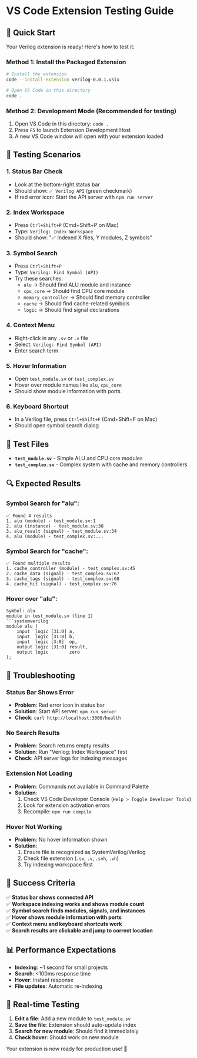 # VS Code Extension Testing Guide

## 🚀 Quick Start

Your Verilog extension is ready! Here's how to test it:

### Method 1: Install the Packaged Extension

```bash
# Install the extension
code --install-extension verilog-0.0.1.vsix

# Open VS Code in this directory
code .
```

### Method 2: Development Mode (Recommended for testing)

1. Open VS Code in this directory: `code .`
2. Press `F5` to launch Extension Development Host
3. A new VS Code window will open with your extension loaded

## 🧪 Testing Scenarios

### 1. **Status Bar Check**

- Look at the bottom-right status bar
- Should show: `✅ Verilog API` (green checkmark)
- If red error icon: Start the API server with `npm run server`

### 2. **Index Workspace**

- Press `Ctrl+Shift+P` (Cmd+Shift+P on Mac)
- Type: `Verilog: Index Workspace`
- Should show: "✅ Indexed X files, Y modules, Z symbols"

### 3. **Symbol Search**

- Press `Ctrl+Shift+P`
- Type: `Verilog: Find Symbol (API)`
- Try these searches:
  - `alu` → Should find ALU module and instance
  - `cpu_core` → Should find CPU core module
  - `memory_controller` → Should find memory controller
  - `cache` → Should find cache-related symbols
  - `logic` → Should find signal declarations

### 4. **Context Menu**

- Right-click in any `.sv` or `.v` file
- Select: `Verilog: Find Symbol (API)`
- Enter search term

### 5. **Hover Information**

- Open `test_module.sv` or `test_complex.sv`
- Hover over module names like `alu`, `cpu_core`
- Should show module information with ports

### 6. **Keyboard Shortcut**

- In a Verilog file, press `Ctrl+Shift+F` (Cmd+Shift+F on Mac)
- Should open symbol search dialog

## 📁 Test Files

- **`test_module.sv`** - Simple ALU and CPU core modules
- **`test_complex.sv`** - Complex system with cache and memory controllers

## 🔍 Expected Results

### Symbol Search for "alu":

```
✅ Found 4 results
1. alu (module) - test_module.sv:1
2. alu (instance) - test_module.sv:38
3. alu_result (signal) - test_module.sv:34
4. alu (module) - test_complex.sv:...
```

### Symbol Search for "cache":

```
✅ Found multiple results
1. cache_controller (module) - test_complex.sv:45
2. cache_data (signal) - test_complex.sv:67
3. cache_tags (signal) - test_complex.sv:68
4. cache_hit (signal) - test_complex.sv:76
```

### Hover over "alu":

````
Symbol: alu
module in test_module.sv (line 1)
```systemverilog
module alu (
    input  logic [31:0] a,
    input  logic [31:0] b,
    input  logic [3:0]  op,
    output logic [31:0] result,
    output logic        zero
);
````

## 🐛 Troubleshooting

### Status Bar Shows Error

- **Problem**: Red error icon in status bar
- **Solution**: Start API server: `npm run server`
- **Check**: `curl http://localhost:3000/health`

### No Search Results

- **Problem**: Search returns empty results
- **Solution**: Run "Verilog: Index Workspace" first
- **Check**: API server logs for indexing messages

### Extension Not Loading

- **Problem**: Commands not available in Command Palette
- **Solution**:
  1. Check VS Code Developer Console (`Help > Toggle Developer Tools`)
  2. Look for extension activation errors
  3. Recompile: `npm run compile`

### Hover Not Working

- **Problem**: No hover information shown
- **Solution**:
  1. Ensure file is recognized as SystemVerilog/Verilog
  2. Check file extension (`.sv`, `.v`, `.svh`, `.vh`)
  3. Try indexing workspace first

## 🎯 Success Criteria

✅ **Status bar shows connected API**  
✅ **Workspace indexing works and shows module count**  
✅ **Symbol search finds modules, signals, and instances**  
✅ **Hover shows module information with ports**  
✅ **Context menu and keyboard shortcuts work**  
✅ **Search results are clickable and jump to correct location**

## 📊 Performance Expectations

- **Indexing**: ~1 second for small projects
- **Search**: <100ms response time
- **Hover**: Instant response
- **File updates**: Automatic re-indexing

## 🔄 Real-time Testing

1. **Edit a file**: Add a new module to `test_module.sv`
2. **Save the file**: Extension should auto-update index
3. **Search for new module**: Should find it immediately
4. **Check hover**: Should work on new module

Your extension is now ready for production use! 🚀
